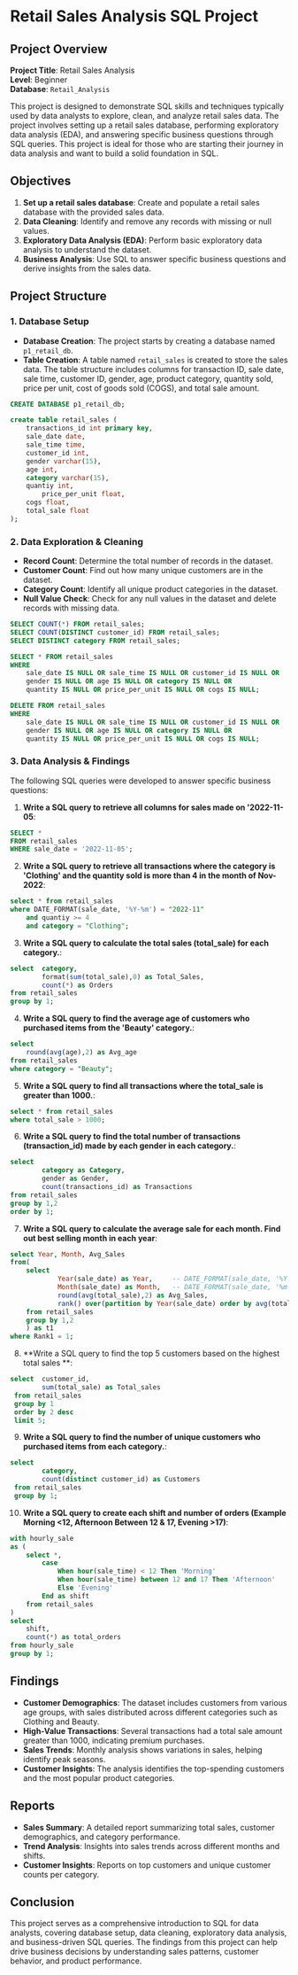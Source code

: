 # Retail Sales Analysis SQL Project

## Project Overview

**Project Title**: Retail Sales Analysis  
**Level**: Beginner  
**Database**: `Retail_Analysis`

This project is designed to demonstrate SQL skills and techniques typically used by data analysts to explore, clean, and analyze retail sales data. The project involves setting up a retail sales database, performing exploratory data analysis (EDA), and answering specific business questions through SQL queries. This project is ideal for those who are starting their journey in data analysis and want to build a solid foundation in SQL.

## Objectives

1. **Set up a retail sales database**: Create and populate a retail sales database with the provided sales data.
2. **Data Cleaning**: Identify and remove any records with missing or null values.
3. **Exploratory Data Analysis (EDA)**: Perform basic exploratory data analysis to understand the dataset.
4. **Business Analysis**: Use SQL to answer specific business questions and derive insights from the sales data.

## Project Structure

### 1. Database Setup

- **Database Creation**: The project starts by creating a database named `p1_retail_db`.
- **Table Creation**: A table named `retail_sales` is created to store the sales data. The table structure includes columns for transaction ID, sale date, sale time, customer ID, gender, age, product category, quantity sold, price per unit, cost of goods sold (COGS), and total sale amount.

```sql
CREATE DATABASE p1_retail_db;

create table retail_sales (
	transactions_id	int primary key,
	sale_date date,	
	sale_time time,
	customer_id	int,
	gender varchar(15),
	age int,
	category varchar(15),	
	quantiy int,
    	price_per_unit float,
	cogs float,
	total_sale float
);
```

### 2. Data Exploration & Cleaning

- **Record Count**: Determine the total number of records in the dataset.
- **Customer Count**: Find out how many unique customers are in the dataset.
- **Category Count**: Identify all unique product categories in the dataset.
- **Null Value Check**: Check for any null values in the dataset and delete records with missing data.

```sql
SELECT COUNT(*) FROM retail_sales;
SELECT COUNT(DISTINCT customer_id) FROM retail_sales;
SELECT DISTINCT category FROM retail_sales;

SELECT * FROM retail_sales
WHERE 
    sale_date IS NULL OR sale_time IS NULL OR customer_id IS NULL OR 
    gender IS NULL OR age IS NULL OR category IS NULL OR 
    quantity IS NULL OR price_per_unit IS NULL OR cogs IS NULL;

DELETE FROM retail_sales
WHERE 
    sale_date IS NULL OR sale_time IS NULL OR customer_id IS NULL OR 
    gender IS NULL OR age IS NULL OR category IS NULL OR 
    quantity IS NULL OR price_per_unit IS NULL OR cogs IS NULL;
```

### 3. Data Analysis & Findings

The following SQL queries were developed to answer specific business questions:

1. **Write a SQL query to retrieve all columns for sales made on '2022-11-05**:
```sql
SELECT *
FROM retail_sales
WHERE sale_date = '2022-11-05';
```

2. **Write a SQL query to retrieve all transactions where the category is 'Clothing' and the quantity sold is more than 4 in the month of Nov-2022**:
```sql
select * from retail_sales
where DATE_FORMAT(sale_date, '%Y-%m') = "2022-11"
	and	quantiy >= 4
    and category = "Clothing";
```

3. **Write a SQL query to calculate the total sales (total_sale) for each category.**:
```sql
select	category,
		format(sum(total_sale),0) as Total_Sales,
		count(*) as Orders
from retail_sales
group by 1;
```

4. **Write a SQL query to find the average age of customers who purchased items from the 'Beauty' category.**:
```sql
select
	round(avg(age),2) as Avg_age
from retail_sales
where category = "Beauty";
```

5. **Write a SQL query to find all transactions where the total_sale is greater than 1000.**:
```sql
select * from retail_sales
where total_sale > 1000;
```

6. **Write a SQL query to find the total number of transactions (transaction_id) made by each gender in each category.**:
```sql
select
		category as Category,
        gender as Gender,
        count(transactions_id) as Transactions
from retail_sales
group by 1,2
order by 1;
```

7. **Write a SQL query to calculate the average sale for each month. Find out best selling month in each year**:
```sql
select Year, Month, Avg_Sales 
from( 
	select
			Year(sale_date) as Year,     -- DATE_FORMAT(sale_date, '%Y') as Year,
			Month(sale_date) as Month,   -- DATE_FORMAT(sale_date, '%m') as Month,
			round(avg(total_sale),2) as Avg_Sales,
			rank() over(partition by Year(sale_date) order by avg(total_sale) desc) as Rank1
	from retail_sales
	group by 1,2
    ) as t1
where Rank1 = 1;
```

8. **Write a SQL query to find the top 5 customers based on the highest total sales **:
```sql
select 	customer_id,
		sum(total_sale) as Total_sales
 from retail_sales
 group by 1
 order by 2 desc
 limit 5;
```

9. **Write a SQL query to find the number of unique customers who purchased items from each category.**:
```sql
select 
		category,
        count(distinct customer_id) as Customers
 from retail_sales
 group by 1;
```

10. **Write a SQL query to create each shift and number of orders (Example Morning <12, Afternoon Between 12 & 17, Evening >17)**:
```sql
with hourly_sale
as (
	select *,
		case
			When hour(sale_time) < 12 Then 'Morning'
			When hour(sale_time) between 12 and 17 Then 'Afternoon'
			Else 'Evening'
		End as shift
	from retail_sales
)
select
	shift,
    count(*) as total_orders
from hourly_sale
group by 1;
```

## Findings

- **Customer Demographics**: The dataset includes customers from various age groups, with sales distributed across different categories such as Clothing and Beauty.
- **High-Value Transactions**: Several transactions had a total sale amount greater than 1000, indicating premium purchases.
- **Sales Trends**: Monthly analysis shows variations in sales, helping identify peak seasons.
- **Customer Insights**: The analysis identifies the top-spending customers and the most popular product categories.

## Reports

- **Sales Summary**: A detailed report summarizing total sales, customer demographics, and category performance.
- **Trend Analysis**: Insights into sales trends across different months and shifts.
- **Customer Insights**: Reports on top customers and unique customer counts per category.

## Conclusion

This project serves as a comprehensive introduction to SQL for data analysts, covering database setup, data cleaning, exploratory data analysis, and business-driven SQL queries. The findings from this project can help drive business decisions by understanding sales patterns, customer behavior, and product performance.
